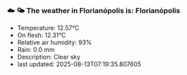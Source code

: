 ### ☁️ 🌤️  The weather in Florianópolis is: Florianópolis

- Temperature: 12.57°C
- On flesh: 12.31°C
- Relative air humidity: 93%
- Rain: 0.0 mm
- Description: Clear sky
- last updated: 2025-08-13T07:19:35.807605
